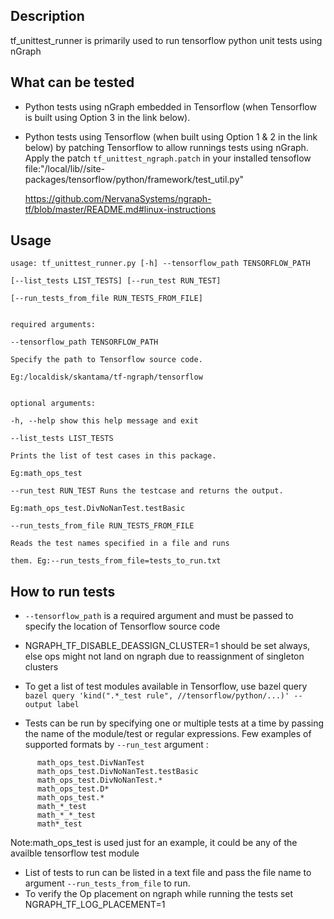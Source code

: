   
## Description
tf_unittest_runner is primarily used to run tensorflow python unit tests using nGraph

## What can be tested

 - Python tests using nGraph embedded in Tensorflow (when Tensorflow is built using Option 3 in the link below). 
 - Python tests using Tensorflow (when built using Option 1 & 2 in the link below) by patching 
   Tensorflow to allow runnings tests using nGraph. Apply the patch ```tf_unittest_ngraph.patch``` 
   in your installed tensoflow file:"<local virtualenv>/local/lib/<python>/site-  packages/tensorflow/python/framework/test_util.py"
	
   https://github.com/NervanaSystems/ngraph-tf/blob/master/README.md#linux-instructions
	

## Usage

    usage: tf_unittest_runner.py [-h] --tensorflow_path TENSORFLOW_PATH
    
    [--list_tests LIST_TESTS] [--run_test RUN_TEST]
    
    [--run_tests_from_file RUN_TESTS_FROM_FILE]
    
      
    required arguments:
    
    --tensorflow_path TENSORFLOW_PATH
    
    Specify the path to Tensorflow source code.
    
    Eg:/localdisk/skantama/tf-ngraph/tensorflow
    
    
    optional arguments:
    
    -h, --help show this help message and exit
    
    --list_tests LIST_TESTS
    
    Prints the list of test cases in this package.
    
    Eg:math_ops_test
    
    --run_test RUN_TEST Runs the testcase and returns the output.
    
    Eg:math_ops_test.DivNoNanTest.testBasic
    
    --run_tests_from_file RUN_TESTS_FROM_FILE
    
    Reads the test names specified in a file and runs
    
    them. Eg:--run_tests_from_file=tests_to_run.txt

  

## How to run tests

 - `--tensorflow_path` is a required argument and must be passed to
   specify the location of Tensorflow source code
 
 -  NGRAPH_TF_DISABLE_DEASSIGN_CLUSTER=1 should be set always, else ops might not land
    on ngraph due to reassignment of singleton clusters
    
 -  To get a list of test modules available in Tensorflow, use bazel query
    ```bazel query 'kind(".*_test rule", //tensorflow/python/...)' --output label```
   
 - Tests can be run by specifying one or multiple tests at a time by
   passing the name of the module/test or regular expressions. Few examples of
   supported formats by `--run_test` argument :
 ``` math_ops_test 
       math_ops_test.DivNanTest
       math_ops_test.DivNoNanTest.testBasic
       math_ops_test.DivNoNanTest.*
       math_ops_test.D*
       math_ops_test.*
       math_*_test
       math_*_*_test
       math*_test
   ```
   Note:math_ops_test is used just for an example, it could be any of the availble tensorflow test module
   
 -  List of tests to run can be listed in a text file and pass the file name 
     to  argument `--run_tests_from_file` to run. 
 -  To verify the Op placement on ngraph while running the tests set NGRAPH_TF_LOG_PLACEMENT=1 


